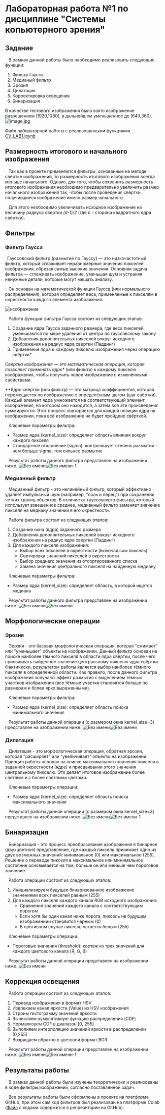 #   Лабораторная работа №1 по дисциплине "Системы копьютерного зрения"
##  Задание
&ensp; В рамках данной работы было необходимо реализовать следующие функции:
1. Фильтр Гаусса
2. Медианый фильтр
3. Эрозия
4. Дилатация
5. Корректировка освещения
6. Бинаризация

В качестве тестового изображения было взято изображение разрешением (1920,1080), в дальнейшем уменьшенное до (640,360).
![image.jpg](https://naked-science.ru/wp-content/uploads/2020/01/mrbean_1.jpg)

Файл лабораторной работы с реализованными функциями - [CV_LAB1.ipynb](CV_LAB1.ipynb)

##  Размерность итогового и начального изображения
&ensp; Так как в проекте применяются фильтры, основанные на методе свёртке изображений, то размерность итогового изображения всегда меньше начального. Однако, для того, чтобы сохранить размерность итогового изображения необходимо предварительно увеличить размер начального изображения так, чтобы после проведения свёртки получившиеся изображение имело размер начального.
  
&ensp; Для этого необходимо увеличивать исходное изображение на величину радиуса свертки *(d-1)/2* (где d - сторона квадратного ядра свёртки).
  
## Фильтры

### Фильтр Гаусса
&ensp;Гауссовский фильтр (размытие по Гауссу) — это низкочастотный фильтр, который сглаживает неравномерные значения пикселей изображения, обрезая самые высокие значения. Основная задача фильтра — сглаживать изображение, уменьшая шум и устраняя ненужные детали, которые могут мешать анализу. 

&ensp; Он основан на математической функции Гаусса (или нормального распределения), которая определяет веса, применяемые к пикселям в окрестности каждого элемента изображения.

![изображение](https://github.com/user-attachments/assets/5d20836f-71cb-4f03-a4c5-67408d908dec)

&ensp; Работа функции фильтра Гаусса состоит из следующих этапов:
1. Создание ядра Гаусса заданного размера, где веса пикселей уменьшаются по мере удаления от центра по гауссовскому закону
2. Добавления дополнительных пикселей вокруг исходного изображения на радиус ядра свертки (Паддинг)
3. Применение ядра к каждому пикселю изображения через операцию свёртки*

*Свёртка изображения — это математическая операция, которая позволяет применять ядро** (или фильтр) к каждому пикселю изображения, чтобы получить новое изображение с изменёнными свойствами.

**Ядро свёртки (или фильтр) — это матрица коэффициентов, которая перемещается по изображению с определённым шагом (шаг свёртки). Каждый элемент ядра умножается на соответствующий элемент изображения, на котором оно находится, а затем все эти произведения суммируются. Этот процесс повторяется для каждой позиции ядра на изображении, пока всё изображение не будет пройдено свёрткой.

&ensp; Ключевые параметры фильтра:
- Размер ядра (kernel_size): определяет область влияния вокруг каждого пикселя
- Стандартное отклонение (sigma): контролирует степень размытия - чем больше sigma, тем сильнее размытие

&ensp; Результат работы данного фильтра представлен на изображении ниже.
![Без имени](https://github.com/user-attachments/assets/3342f551-2d39-40d2-99b1-2c9f73c2f9b1)![Без имени-1](https://github.com/user-attachments/assets/1273f4a0-e181-4451-87af-7e328b220414)

### Медианный фильтр
&ensp;  Медианный фильтр - это нелинейный фильтр, который эффективно удаляет импульсный шум (например, "соль и перец") при сохранении четких границ объектов. В отличие от гауссовского фильтра, который использует взвешенное среднее, медианный фильтр заменяет значение пикселя на медиану значений в его окрестности.

&ensp; Работа фильтра состоит из следующих этапов:
1. Создание окна (ядра) заданного размера
2. Добавления дополнительных пикселей вокруг исходного изображения на радиус ядра свертки (Паддинг)
3. Для каждого пикселя изображения:
   - Выбор всех пикселей в окрестности (включая сам пиксель)
   - Сортировка значений пикселей в окрестности
   - Выбор среднего значения из отсортированного списка
   - Замена значения центрального пикселя на найденную медиану

&ensp; Ключевые параметры фильтра:
- Размер ядра (kernel_size): определяет область, в которой ищется медиана

&ensp; Результат работы данного фильтра представлен на изображении ниже.
![Без имени](https://github.com/user-attachments/assets/3342f551-2d39-40d2-99b1-2c9f73c2f9b1)![Без имени](https://github.com/user-attachments/assets/fe21eefb-d91f-44ae-8052-3cdd902e0f90)


## Морфологические операции
### Эрозия
&ensp; Эрозия - это базовая морфологическая операция, которая "сжимает" или "уменьшает" объекты на изображении. Данный фильтр основан на поиске наиболее тёмного пикселя в области ядра свёртки, после чего присваивать найденное значение центральному пикселю ядра свёртки. Фактически, результатом работы является выбор наиболее тёмного пикселя в определённой области. Как правило, после данного фильтра изображения получают эффект размытия с выделением тёмных участков изображения (все тёмные участки становятся больше по размерам и более ярко выраженными).

&ensp; Ключевые параметры фильтра:
- Размер ядра (kernel_size): определяет область поиска минимального значения 

&ensp; Результат работы данной операции (с размером окна kernel_size=3) представлен на изображении ниже.
![Без имени](https://github.com/user-attachments/assets/3342f551-2d39-40d2-99b1-2c9f73c2f9b1)![Без имени](https://github.com/user-attachments/assets/7f9654cc-323d-48f9-93aa-19e108ac9de8)


### Дилатация
&ensp; Дилатация - это морфологическая операция, обратная эрозии, которая "расширяет" или "увеличивает" объекты на изображении. Принцип работы основан на поиске максимального значения пикселя в заданной окрестности (ядре) и присваивании этого значения центральному пикселю. Это делает итоговое изображение более светлым и с более светлыми цветами. 

&ensp; Ключевые параметры операции:
- Размер ядра (kernel_size): определяет область поиска максимального значения

&ensp; Результат работы данной операции (с размером окна kernel_size=3) представлен на изображении ниже.
![Без имени](https://github.com/user-attachments/assets/3342f551-2d39-40d2-99b1-2c9f73c2f9b1)![Без имени-1](https://github.com/user-attachments/assets/c4a6db01-5154-48ca-9669-f41d65a1a3fc)


## Бинаризация
&ensp; Бинаризация - это процесс преобразования изображения в бинарное (двухцветное) представление, где каждый пиксель принимает одно из двух возможных значений: минимальное (0) или максимальное (255). Решение о переводе пикселя в максимальное или минимальное состояние основывается на том, больше он или меньше чем пороговое значение.

&ensp; Работа операции состоит из следующих этапов:
1. Инициализируем будущее бинаризованное изображение значениями всех пикселей равным (255)
2. Для каждого пикселя каждого канала RGB исходного изображения:
   - Сравнение значений каждого канала с соответствующим порогом
   - Если хотя бы один канал ниже порога, пиксель на будущем изображениии становится черным (0)
   - В противном случае пиксель остается белым (255)
   
&ensp; Ключевые параметры операции:
- Пороговые значения (threshold): кортеж из трех значений для каждого цветового канала (R, G, B)

&ensp; Результат работы данной операции представлен на изображении ниже.
![Без имени](https://github.com/user-attachments/assets/287d99a2-8ac4-44e8-b897-8dc1b247bc77)


## Коррекция освещения
&ensp; Работа операции состоит из следующих этапов:
1. Перевод изображения в формат HSV
2. Извлекаем канал яркости (Value) из HSV изображения
3. Строим гистограмму значений яркости
4. Вычисляем кумулятивную функцию распределения (CDF)
5. Нормализуем CDF в диапазон [0, 255]
6. Выполняем интерполяцию значений яркости в распределении (0,255)
7. Возращаем обратно в цветовой формат BGR

&ensp; Результат работы данной операции представлен на изображении ниже.
![Без имени](https://github.com/user-attachments/assets/3342f551-2d39-40d2-99b1-2c9f73c2f9b1)![Без имени-1](https://github.com/user-attachments/assets/5d26b1c6-ed92-46ce-a5e0-cf314e815c3e)


## Результаты работы
&ensp; В рамках данной работы были изучены теорретически и реализованы в коде фильтры изображений, согласно поставленной задач.

&ensp; Все результаты работы были оформлены в проекте на платформе GitHub, при этом сам код фильтров был реализован на платформе Colab ([Файл](CV_LAB1.ipynb) с кодами содержится в репрезитории на GitHub).
